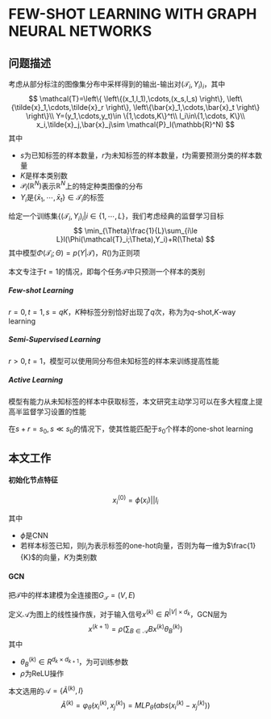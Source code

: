 # FEW-SHOT LEARNING WITH GRAPH NEURAL NETWORKS

## 问题描述

考虑从部分标注的图像集分布中采样得到的输出-输出对$(\mathcal{T}_i,Y_i)_i$，其中
$$
\mathcal{T}=\left\{
\left\{(x_1,l_1),\cdots,(x_s,l_s)  \right\},
\left\{\tilde{x}_1,\cdots,\tilde{x}_r  \right\},
\left\{\bar{x}_1,\cdots,\bar{x}_t  \right\}
\right\}\\
Y=(y_1,\cdots,y_t)\in \{1,\cdots,K\}^t\\
l_i\in\{1,\cdots, K\}\\
x_i,\tilde{x}_j,\bar{x}_j\sim \mathcal{P}_l(\mathbb{R}^N)
$$
其中

* $s$为已知标签的样本数量，$r$为未知标签的样本数量，$t$为需要预测分类的样本数量
* $K$是样本类别数
* $\mathcal{P}_l(\mathbb{R}^N)$表示$\mathbb{R}^N$上的特定种类图像的分布
* $Y_i$是$\{\bar{x}_1,\cdots,\bar{x}_t\} \in \mathcal{T}_i$的标签

给定一个训练集$\{(\mathcal{T}_i,Y_i)_i|i\in\{1,\cdots,L\}$，我们考虑经典的监督学习目标
$$
\min_{\Theta}\frac{1}{L}\sum_{i\le L}l(\Phi(\mathcal{T}_i;\Theta),Y_i)+R(\Theta)
$$
其中模型$\Phi(\mathcal{T}_i;\Theta)=p(Y|\mathcal{T})$，$R()$为正则项

本文专注于$t=1$的情况，即每个任务$\mathcal{T}$中只预测一个样本的类别

##### Few-shot Learning

$r=0,t=1,s=qK$，$K$种标签分别恰好出现了$q$次，称为为$q$-shot,$K$-way learning

##### Semi-Supervised Learning

$r>0,t=1$，模型可以使用同分布但未知标签的样本来训练提高性能

##### Active Learning

模型有能力从未知标签的样本中获取标签，本文研究主动学习可以在多大程度上提高半监督学习设置的性能

在$s+r=s_0,s\ll s_0$的情况下，使其性能匹配于$s_0$个样本的one-shot learning

## 本文工作

#### 初始化节点特征

$$
x_i^{(0)}=\phi(x_i)||l_i
$$

其中

* $\phi$是CNN
* 若样本标签已知，则$l_i$为表示标签的one-hot向量，否则为每一维为$\frac{1}{K}$的向量，$K$为类别数

#### GCN

把$\mathcal{T}$中的样本建模为全连接图$G_{\mathcal{T}}=(V,E)$

定义$\mathcal{A}$为图上的线性操作族，对于输入信号$x^{(k)}\in R^{|V|\times d_k}$，GCN层为
$$
x^{(k+1)}=\rho(\sum_{B\in\mathcal{A}}Bx^{(k)}\theta_B^{(k)})
$$
其中

* $\theta_B^{(k)}\in R^{d_k\times d_{k+1}}$，为可训练参数
* $\rho$为ReLU操作

本文选用的$\mathcal{A}=\{\tilde{A}^{(k)},I\}$
$$
\tilde{A}^{(k)}=\varphi_{\tilde{\theta}}(x_i^{(k)},x_j^{(k)})=MLP_{\tilde{\theta}}(abs(x_i^{(k)}-x_j^{(k)}))
$$
